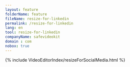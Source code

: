 ```yaml
---
layout: feature
folderName: feature
fileName: resize-for-linkedin
permalink: /resize-for-linkedin
lang: en
tool: resize-for-linkedin
companyName: safevideokit
domain : com
nobox: true
---
```


{% include VideoEditorIndex/resizeForSocialMedia.html %}

   